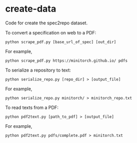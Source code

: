 # create-data

Code for create the spec2repo dataset.

To convert a specification on web to a PDF:
```
python scrape_pdf.py [base_url_of_spec] [out_dir]
```
For example,
```
python scrape_pdf.py https://minitorch.github.io/ pdfs
```

To serialize a repository to text:
```
python serialize_repo.py [repo_dir] > [output_file]
```
For example,
```
python serialize_repo.py minitorch/ > minitorch_repo.txt
```

To read texts from a PDF:
```
python pdf2text.py [path_to_pdf] > [output_file]
```
For example,
```
python pdf2text.py pdfs/complete.pdf > minitorch.txt
```
